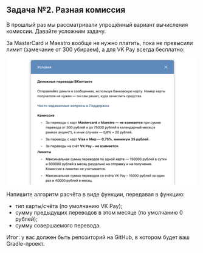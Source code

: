 ## Задача №2. Разная комиссия

В прошлый раз мы рассматривали упрощённый вариант вычисления комиссии. Давайте усложним задачу.

За MasterCard и Maestro вообще не нужно платить, пока не превысили лимит (замечание от 300 убираем), а для VK Pay всегда бесплатно:

![](pic/vk-commission.png)

Напишите алгоритм расчёта в виде функции, передавая в функцию:

- тип карты/счёта (по умолчанию VK Pay);
- сумму предыдущих переводов в этом месяце (по умолчанию 0 рублей);
- сумму совершаемого перевода.
  
Итог: у вас должен быть репозиторий на GitHub, в котором будет ваш Gradle-проект.